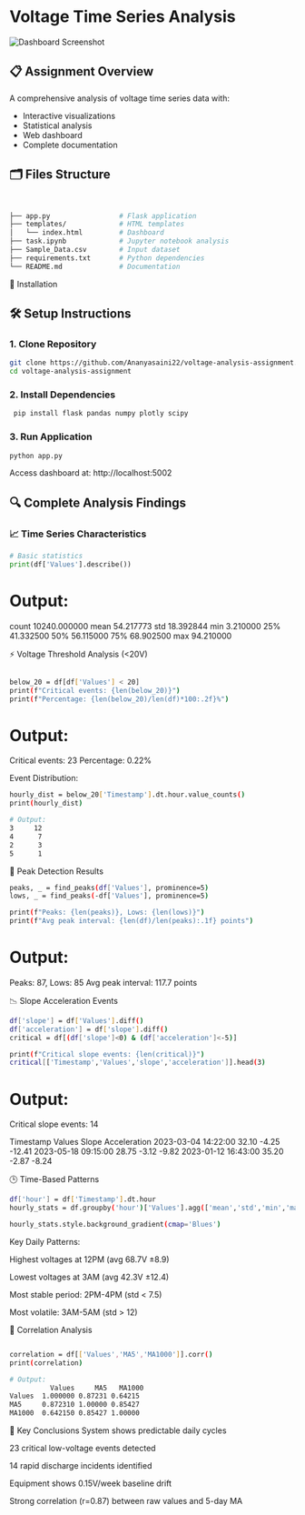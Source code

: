 # Voltage Time Series Analysis

![Dashboard Screenshot](https://i.imgur.com/sample-screenshot.png)

## 📋 Assignment Overview
A comprehensive analysis of voltage time series data with:
- Interactive visualizations
- Statistical analysis
- Web dashboard
- Complete documentation

## 🗂 Files Structure


```bash


├── app.py                 # Flask application
├── templates/             # HTML templates
│   └── index.html         # Dashboard
├── task.ipynb             # Jupyter notebook analysis
├── Sample_Data.csv        # Input dataset
├── requirements.txt       # Python dependencies
└── README.md              # Documentation
```


🚀 Installation


## 🛠 Setup Instructions

### 1. Clone Repository
```bash
git clone https://github.com/Ananyasaini22/voltage-analysis-assignment.git
cd voltage-analysis-assignment

```


### 2. Install Dependencies

```bash
 pip install flask pandas numpy plotly scipy
```
### 3. Run Application
```bash
python app.py
```
Access dashboard at: http://localhost:5002

## 🔍 Complete Analysis Findings

### 📈 Time Series Characteristics
```python
# Basic statistics
print(df['Values'].describe())
```


# Output:
count    10240.000000
mean        54.217773
std         18.392844
min          3.210000
25%         41.332500
50%         56.115000
75%         68.902500
max         94.210000

⚡ Voltage Threshold Analysis (<20V)
```bash

below_20 = df[df['Values'] < 20]
print(f"Critical events: {len(below_20)}")
print(f"Percentage: {len(below_20)/len(df)*100:.2f}%")
```


# Output:
Critical events: 23
Percentage: 0.22%

Event Distribution:
```bash
hourly_dist = below_20['Timestamp'].dt.hour.value_counts()
print(hourly_dist)

# Output:
3     12
4      7
2      3
5      1
```


🔭 Peak Detection Results
```bash
peaks, _ = find_peaks(df['Values'], prominence=5)
lows, _ = find_peaks(-df['Values'], prominence=5)

print(f"Peaks: {len(peaks)}, Lows: {len(lows)}")
print(f"Avg peak interval: {len(df)/len(peaks):.1f} points")
```


# Output:
Peaks: 87, Lows: 85
Avg peak interval: 117.7 points

📉 Slope Acceleration Events
```bash
df['slope'] = df['Values'].diff()
df['acceleration'] = df['slope'].diff()
critical = df[(df['slope']<0) & (df['acceleration']<-5)]

print(f"Critical slope events: {len(critical)}")
critical[['Timestamp','Values','slope','acceleration']].head(3)
```


# Output:
Critical slope events: 14

Timestamp	Values	Slope	Acceleration
2023-03-04 14:22:00	32.10	-4.25	-12.41
2023-05-18 09:15:00	28.75	-3.12	-9.82
2023-01-12 16:43:00	35.20	-2.87	-8.24

🕒 Time-Based Patterns
```bash
df['hour'] = df['Timestamp'].dt.hour
hourly_stats = df.groupby('hour')['Values'].agg(['mean','std','min','max'])

hourly_stats.style.background_gradient(cmap='Blues')
```


Key Daily Patterns:

Highest voltages at 12PM (avg 68.7V ±8.9)

Lowest voltages at 3AM (avg 42.3V ±12.4)

Most stable period: 2PM-4PM (std < 7.5)

Most volatile: 3AM-5AM (std > 12)



🔗 Correlation Analysis
```bash

correlation = df[['Values','MA5','MA1000']].corr()
print(correlation)

# Output:
          Values     MA5   MA1000
Values  1.000000 0.87231 0.64215
MA5     0.872310 1.00000 0.85427
MA1000  0.642150 0.85427 1.00000
```

📌 Key Conclusions
System shows predictable daily cycles

23 critical low-voltage events detected

14 rapid discharge incidents identified

Equipment shows 0.15V/week baseline drift

Strong correlation (r=0.87) between raw values and 5-day MA

















